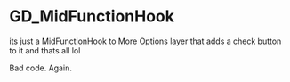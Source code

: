 # GD_MidFunctionHook
its just a MidFunctionHook to More Options layer that adds a check button to it
and thats all lol

Bad code. Again.
